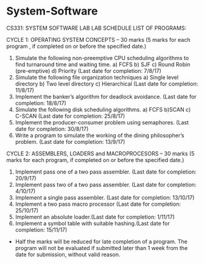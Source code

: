 # System-Software


CS331: SYSTEM SOFTWARE LAB
LAB SCHEDULE
LIST OF PROGRAMS:

CYCLE 1: OPERATING SYSTEM CONCEPTS – 30 marks (5 marks for each program , if completed on or before the specified date.)
1) Simulate the following non-preemptive CPU scheduling algorithms to find turnaround time and waiting time. a) FCFS b) SJF c) Round Robin (pre-emptive) d) Priority                                            (Last date for completion: 7/8/17)
2) Simulate the following file organization techniques a) Single level directory b) Two level directory c) Hierarchical (Last date for completion: 11/8/17)
3) Implement the banker’s algorithm for deadlock avoidance. (Last date for completion: 18/8/17)
4) Simulate the following disk scheduling algorithms.  a) FCFS b)SCAN c) C-SCAN                            (Last date for completion: 25/8/17)
5) Implement the producer-consumer problem using semaphores. (Last date for completion: 30/8/17)
6) Write a program to simulate the working of the dining philosopher’s problem.                                    (Last date for completion: 13/9/17)

 CYCLE 2:  ASSEMBLERS, LOADERS and MACROPROCESORS – 30 marks (5 marks for each program, if completed on or before the specified date.)
1) Implement pass one of a two pass assembler. (Last date for completion: 20/9/17)
2) Implement pass two of a two pass assembler. (Last date for completion: 4/10/17)
3) Implement a single pass assembler. (Last date for completion: 13/10/17)
4) Implement a two pass macro processor (Last date for completion: 25/10/17)
5) Implement an absolute loader.(Last date for completion: 1/11/17)
6) Implement a symbol table with suitable hashing.(Last date for completion: 15/11/17)
	

* Half the marks will be reduced for late completion of a program. The program will not be evaluated if submitted later than 1 week from the date for submission, without valid reason. 
